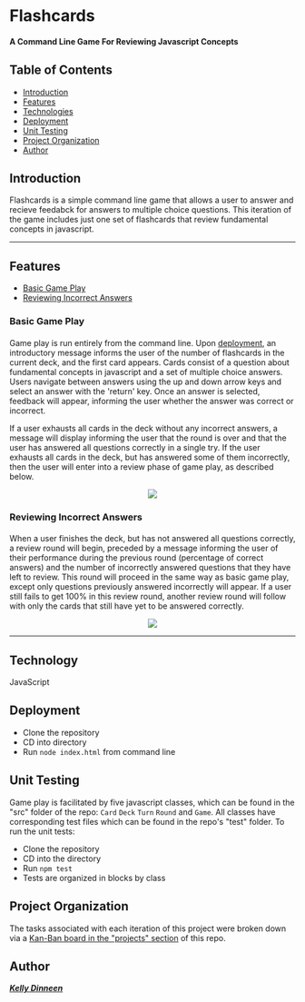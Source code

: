 
# Flashcards
#### A Command Line Game For Reviewing Javascript Concepts

## Table of Contents
* [Introduction](#introduction)
* [Features](#features)
* [Technologies](#technologies)
* [Deployment](#deployment)
* [Unit Testing](#testing)
* [Project Organization](#organization)
* [Author](#author)

## Introduction <a name ="introduction"></a>
Flashcards is a simple command line game that allows a user to answer and recieve feedabck for answers to multiple choice questions. This iteration of the game includes just one set of flashcards that review fundamental concepts in javascript. 

---
## Features <a name ="features"></a>
* [Basic Game Play](#play)
* [Reviewing Incorrect Answers](#review)


### Basic Game Play
#### <a name ="play"></a>

  Game play is run entirely from the command line. Upon [deployment](#deployment), an introductory message informs the user of the number of flashcards in the current deck, and the first card appears. Cards consist of a question about fundamental concepts in javascript and a set of multiple choice answers. Users navigate between answers using the up and down arrow keys and select an answer with the 'return' key. Once an answer is selected, feedback will appear, informing the user whether the answer was correct or incorrect. 
  
  If a user exhausts all cards in the deck without any incorrect answers, a message will display informing the user that the round is over and that the user has answered all questions correctly in a single try. If the user exhausts all cards in the deck, but has answered some of them incorrectly, then the user will enter into a review phase of game play, as described below.
  
<p align = "center">
<img src="https://media.giphy.com/media/33gtlU8cIsZ7S82Dgd/giphy.gif">
</p>

### Reviewing Incorrect Answers
#### <a name ="review"></a>

  When a user finishes the deck, but has not answered all questions correctly, a review round will begin, preceded by a message informing the user of their performance during the previous round (percentage of correct answers) and the number of incorrectly answered questions that they have left to review. This round will proceed in the same way as basic game play, except only questions previously answered incorrectly will appear. If a user still fails to get 100% in this review round, another review round will follow with only the cards that still have yet to be answered correctly. 


<p align = "center">
<img src="https://media.giphy.com/media/bV1DJJhhaHJR1MTS4t/giphy.gif">
</p>

---
## Technology <a name ="technologies"></a>
JavaScript

## Deployment <a name ="deployment"></a>
* Clone the repository
* CD into directory
* Run `node index.html` from command line

## Unit Testing <a name ="testing"></a>
Game play is facilitated by five javascript classes, which can be found in the "src" folder of the repo: `Card` `Deck` `Turn` `Round` and `Game`. All classes have corresponding test files which can be found in the repo's "test" folder. To run the unit tests:
* Clone the repository
* CD into the directory
* Run `npm test` 
* Tests are organized in blocks by class

## Project Organization <a name ="organization"></a>
The tasks associated with each iteration of this project were broken down via a [Kan-Ban board in the "projects" section](https://github.com/kellydinneen/flashcards-starter/projects/1) of this repo.

## Author
 [***Kelly Dinneen***](https://github.com/kellydinneen)
